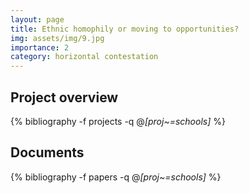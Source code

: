```yaml
---
layout: page
title: Ethnic homophily or moving to opportunities?
img: assets/img/9.jpg
importance: 2
category: horizontal contestation
---
```


## Project overview

<div class="publications">

  {% bibliography -f projects -q @*[proj~=schools]* %}

</div>

## Documents

<div class="publications">

  {% bibliography -f papers -q @*[proj~=schools]* %}

</div>
